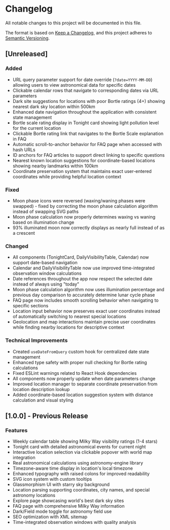 # Changelog

All notable changes to this project will be documented in this file.

The format is based on [Keep a Changelog](https://keepachangelog.com/en/1.0.0/),
and this project adheres to [Semantic Versioning](https://semver.org/spec/v2.0.0.html).

## [Unreleased]

### Added
- URL query parameter support for date override (`?date=YYYY-MM-DD`) allowing users to view astronomical data for specific dates
- Clickable calendar rows that navigate to corresponding dates via URL parameters
- Dark site suggestions for locations with poor Bortle ratings (4+) showing nearest dark sky location within 500km
- Enhanced date navigation throughout the application with consistent state management
- Bortle scale rating display in Tonight card showing light pollution level for the current location
- Clickable Bortle rating link that navigates to the Bortle Scale explanation in FAQ
- Automatic scroll-to-anchor behavior for FAQ page when accessed with hash URLs
- ID anchors for FAQ articles to support direct linking to specific questions
- Nearest known location suggestions for coordinate-based locations showing nearby landmarks within 100km
- Coordinate preservation system that maintains exact user-entered coordinates while providing helpful location context

### Fixed
- Moon phase icons were reversed (waxing/waning phases were swapped) - fixed by correcting the moon phase calculation algorithm instead of swapping SVG paths
- Moon phase calculation now properly determines waxing vs waning based on illumination change
- 93% illuminated moon now correctly displays as nearly full instead of as a crescent

### Changed
- All components (TonightCard, DailyVisibilityTable, Calendar) now support date-based navigation
- Calendar and DailyVisibilityTable now use improved time-integrated observation window calculations
- Date references throughout the app now respect the selected date instead of always using "today"
- Moon phase calculation algorithm now uses illumination percentage and previous day comparison to accurately determine lunar cycle phase
- FAQ page now includes smooth scrolling behavior when navigating to specific sections
- Location input behavior now preserves exact user coordinates instead of automatically switching to nearest special locations
- Geolocation and map interactions maintain precise user coordinates while finding nearby locations for descriptive context

### Technical Improvements
- Created `useDateFromQuery` custom hook for centralized date state management
- Enhanced type safety with proper null checking for Bortle rating calculations
- Fixed ESLint warnings related to React Hook dependencies
- All components now properly update when date parameters change
- Improved location manager to separate coordinate preservation from location description lookup
- Added coordinate-based location suggestion system with distance calculation and visual styling

## [1.0.0] - Previous Release

### Features
- Weekly calendar table showing Milky Way visibility ratings (1-4 stars)
- Tonight card with detailed astronomical events for current night
- Interactive location selection via clickable popover with world map integration
- Real astronomical calculations using astronomy-engine library
- Timezone-aware time display in location's local timezone
- Enhanced typography with raised colons for improved readability
- SVG icon system with custom tooltips
- Glassmorphism UI with starry sky background
- Location parsing supporting coordinates, city names, and special astronomy locations
- Explore page showcasing world's best dark sky sites
- FAQ page with comprehensive Milky Way information
- Dark/Field mode toggle for astronomy field use
- SEO optimization with XML sitemap
- Time-integrated observation windows with quality analysis